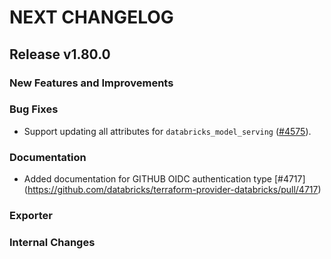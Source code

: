 # NEXT CHANGELOG

## Release v1.80.0

### New Features and Improvements

### Bug Fixes

 * Support updating all attributes for `databricks_model_serving` ([#4575](https://github.com/databricks/terraform-provider-databricks/pull/4575)).

### Documentation
* Added documentation for GITHUB OIDC authentication type [#4717] (https://github.com/databricks/terraform-provider-databricks/pull/4717)

### Exporter

### Internal Changes
